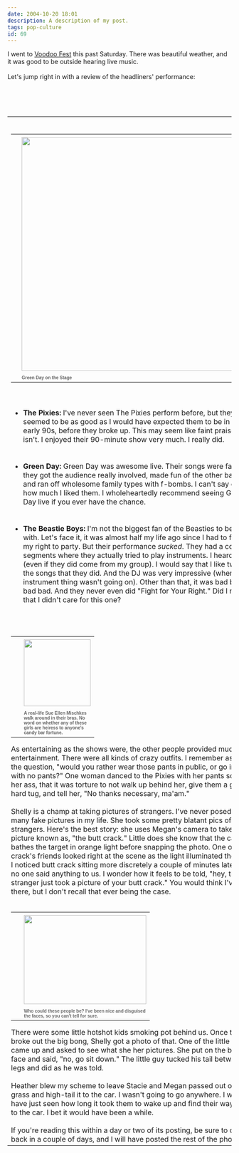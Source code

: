 ```yaml
---
date: 2004-10-20 18:01
description: A description of my post.
tags: pop-culture
id: 69
---
```

I went to <a href="http://www.voodoomusicfest.com/home.htm" target="_blank" class="mainbox">Voodoo Fest</a> this past Saturday.  There was beautiful weather, and it was good to be outside hearing live music.<br />
<br />
Let's jump right in with a review of the headliners' performance:
<!--more--><br /><br /><table width=100%><tr><td><br />
<table cellpadding=0 cellspacing=0 border=0 align=right><tr><td width=5 rowspan=2><spacer type=block width=5 height=1></spacer></td><td width=525><img src="/img/voodoo04/greenday.jpg" width=525 aborder=0 vspace=4/></td></tr><tr><td width=525><font face="verdana, arial, geneva" size=1 color=#666666><b>Green Day on the Stage</b></font></td></tr></table><br />
</td></tr><br />
<tr><td class=mainbox><br />
<ul><li><b>The Pixies:</b>  I've never seen The Pixies perform before, but they seemed to be as good as I would have expected them to be in the early 90s, before they broke up.  This may seem like faint praise, but it isn't.  I enjoyed their 90-minute show very much.  I really did.</li><br />
<br />
<li><b>Green Day:</b>  Green Day was awesome live.  Their songs were fantastic, they got the audience really involved, made fun of the other bands, and ran off wholesome family types with f-bombs.  I can't say enough how much I liked them.  I wholeheartedly recommend seeing Green Day live if you ever have the chance.</li><br />
<br />
<li><b>The Beastie Boys:</b>  I'm not the biggest fan of the Beasties to begin with.  Let's face it, it was almost half my life ago since I had to fight for my right to party.  But their performance <i>sucked</i>.  They had a couple of segments where they actually tried to play instruments.  I heard boos (even if they did come from my group).  I would say that I like two of the songs that they did.  And the DJ was very impressive (when the instrument thing wasn't going on).  Other than that, it was bad bad bad bad bad.  And they never even did "Fight for Your Right."  Did I mention that I didn't care for this one?</li></ul><br />
<br />
<table cellpadding=0 cellspacing=0 border=0 align=left><tr><td width=5 rowspan=2><spacer type=block width=5 height=1></spacer></td><td width=150><img src="/img/voodoo04/sueellen.jpg" width=150 aborder=0 vspace=4/></td></tr><tr><td width=150><font face="verdana, arial, geneva" size=1 color=#666666><b>A real-life Sue Ellen Mischkes walk around in their bras.  No word on whether any of these girls are heiress to anyone's candy bar fortune.<br />
</b></font></td></tr></table><br />
<br />
As entertaining as the shows were, the other people provided much of the entertainment.  There were all kinds of crazy outfits.  I remember asking the question, "would you rather wear those pants in public, or go in public with no pants?"  One woman danced to the Pixies with her pants so far up her ass, that it was torture to not walk up behind her, give them a good hard tug, and tell her, "No thanks necessary, ma'am."<br />
<br />
Shelly is a champ at taking pictures of strangers.  I've never posed for so many fake pictures in my life. She took some pretty blatant pics of total strangers.  Here's the best story:  she uses Megan's camera to take the picture known as, "the butt crack."  Little does she know that the camera bathes the target in orange light before snapping the photo.  One of butt crack's friends looked right at the scene as the light illuminated the crack.  I noticed butt crack sitting more discretely a couple of minutes later, but no one said anything to us.  I wonder how it feels to be told, "hey, that stranger just took a picture of your butt crack."  You would think I've been there, but I don't recall that ever being the case.<br />
<br />
<table cellpadding=0 cellspacing=0 border=0 align=right><tr><td width=5 rowspan=2><spacer type=block width=5 height=1></spacer></td><td width=275><img src="/img/voodoo04/passedout.jpg" height=200 width=275 aborder=0 vspace=4/></td></tr><tr><td width=275><font face="verdana, arial, geneva" size=1 color=#666666><b>Who could these people be?  I've been nice and disguised the faces, so you can't tell for sure.</b></font></td></tr></table><br />
<br />
There were some little hotshot kids smoking pot behind us.  Once they broke out the big bong, Shelly got a photo of that.  One of the little guys came up and asked to see what she her pictures.  She put on the bitch face and said, "no, go sit down."  The little guy tucked his tail between his legs and did as he was told.<br />
<br />
Heather blew my scheme to leave Stacie and Megan passed out on the grass and high-tail it to the car.  I wasn't going to go anywhere.  I would have just seen how long it took them to wake up and find their way back to the car.  I bet it would have been a while.<br />
<br />
If you're reading this within a day or two of its posting, be sure to check back in a couple of days, and I will have posted the rest of the photos.<br />
</td></tr></table>
